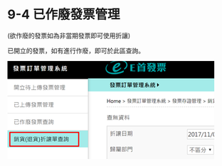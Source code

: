 # 9-4 已作廢發票管理

\(欲作廢的發票如為非當期發票即可使用折讓\)

已開立的發票，如有進行作廢，即可於此區查詢。

![](../.gitbook/assets/image%20%28118%29.png)

